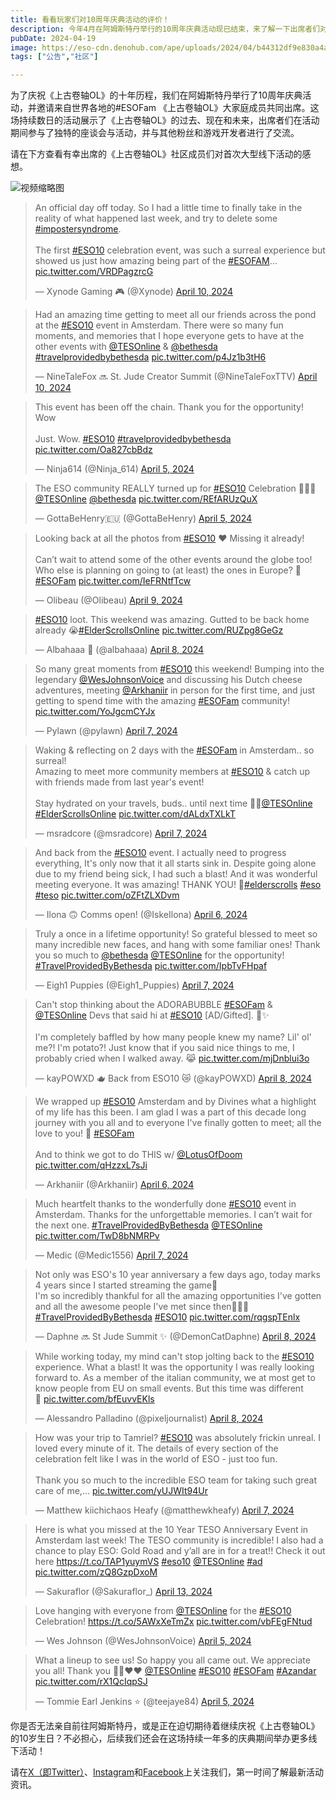 ```yaml
---
title: 看看玩家们对10周年庆典活动的评价！
description: 今年4月在阿姆斯特丹举行的10周年庆典活动现已结束，来了解一下出席者们对活动期间的精彩体验有何感想
pubDate: 2024-04-19
image: https://eso-cdn.denohub.com/ape/uploads/2024/04/b44312df9e830a4a8651ca533cf5081d.jpg
tags: ["公告","社区"]

---
```


为了庆祝《上古卷轴OL》的十年历程，我们在阿姆斯特丹举行了10周年庆典活动，并邀请来自世界各地的#ESOFam
《上古卷轴OL》大家庭成员共同出席。这场持续数日的活动展示了《上古卷轴OL》的过去、现在和未来，出席者们在活动期间参与了独特的座谈会与活动，并与其他粉丝和游戏开发者进行了交流。

请在下方查看有幸出席的《上古卷轴OL》社区成员们对首次大型线下活动的感想。

![视频缩略图](https://i.ytimg.com/vi/mi-VJDYhSEE/maxresdefault.jpg)

> An official day off today. So I had a little time to finally take in the reality of what happened last week, and try
> to delete some [#impostersyndrome](https://twitter.com/hashtag/impostersyndrome?src=hash&ref_src=twsrc%5Etfw).\
> \
> The first [#ESO10](https://twitter.com/hashtag/ESO10?src=hash&ref_src=twsrc%5Etfw) celebration event, was such a
> surreal experience but showed us just how amazing being part of the
> [#ESOFAM](https://twitter.com/hashtag/ESOFAM?src=hash&ref_src=twsrc%5Etfw)…
> [pic.twitter.com/VRDPagzrcG](https://t.co/VRDPagzrcG)
>
> — Xynode Gaming 🎮 (@Xynode)
> [April 10, 2024](https://twitter.com/Xynode/status/1778108580706611511?ref_src=twsrc%5Etfw)

> Had an amazing time getting to meet all our friends across the pond at the
> [#ESO10](https://twitter.com/hashtag/ESO10?src=hash&ref_src=twsrc%5Etfw) event in Amsterdam. There were so many fun
> moments, and memories that I hope everyone gets to have at the other events with
> [@TESOnline](https://twitter.com/TESOnline?ref_src=twsrc%5Etfw) &
> [@bethesda](https://twitter.com/bethesda?ref_src=twsrc%5Etfw)
> [#travelprovidedbybethesda](https://twitter.com/hashtag/travelprovidedbybethesda?src=hash&ref_src=twsrc%5Etfw)
> [pic.twitter.com/p4Jz1b3tH6](https://t.co/p4Jz1b3tH6)
>
> — NineTaleFox 🔜 St. Jude Creator Summit (@NineTaleFoxTTV)
> [April 10, 2024](https://twitter.com/NineTaleFoxTTV/status/1777862623272280292?ref_src=twsrc%5Etfw)

> This event has been off the chain. Thank you for the opportunity! Wow\
> \
> Just. Wow. [#ESO10](https://twitter.com/hashtag/ESO10?src=hash&ref_src=twsrc%5Etfw)
> [#travelprovidedbybethesda](https://twitter.com/hashtag/travelprovidedbybethesda?src=hash&ref_src=twsrc%5Etfw)
> [pic.twitter.com/Oa827cbBdz](https://t.co/Oa827cbBdz)
>
> — Ninja614 (@Ninja\_614) [April 5, 2024](https://twitter.com/Ninja_614/status/1776335169437257843?ref_src=twsrc%5Etfw)

> The ESO community REALLY turned up for [#ESO10](https://twitter.com/hashtag/ESO10?src=hash&ref_src=twsrc%5Etfw)
> Celebration 🎉🎉🎉[@TESOnline](https://twitter.com/TESOnline?ref_src=twsrc%5Etfw)
> [@bethesda](https://twitter.com/bethesda?ref_src=twsrc%5Etfw) [pic.twitter.com/REfARUzQuX](https://t.co/REfARUzQuX)
>
> — GottaBeHenry🇪🇺 (@GottaBeHenry)
> [April 5, 2024](https://twitter.com/GottaBeHenry/status/1776222524465942961?ref_src=twsrc%5Etfw)

> Looking back at all the photos from [#ESO10](https://twitter.com/hashtag/ESO10?src=hash&ref_src=twsrc%5Etfw) ❤️ Missing
> it already!\
> \
> Can’t wait to attend some of the other events around the globe too! Who else is planning on going to (at least) the
> ones in Europe? 👀 [#ESOFam](https://twitter.com/hashtag/ESOFam?src=hash&ref_src=twsrc%5Etfw)
> [pic.twitter.com/IeFRNtfTcw](https://t.co/IeFRNtfTcw)
>
> — Olibeau (@Olibeau) [April 9, 2024](https://twitter.com/Olibeau/status/1777811496539419070?ref_src=twsrc%5Etfw)

> [#ESO10](https://twitter.com/hashtag/ESO10?src=hash&ref_src=twsrc%5Etfw) loot. This weekend was amazing. Gutted to be
> back home already 😭[#ElderScrollsOnline](https://twitter.com/hashtag/ElderScrollsOnline?src=hash&ref_src=twsrc%5Etfw)
> [pic.twitter.com/RUZpg8GeGz](https://t.co/RUZpg8GeGz)
>
> — Albahaaa 🦇 (@albahaaa) [April 8, 2024](https://twitter.com/albahaaa/status/1777324707643056130?ref_src=twsrc%5Etfw)

> So many great moments from [#ESO10](https://twitter.com/hashtag/ESO10?src=hash&ref_src=twsrc%5Etfw) this weekend!
> Bumping into the legendary [@WesJohnsonVoice](https://twitter.com/WesJohnsonVoice?ref_src=twsrc%5Etfw) and discussing
> his Dutch cheese adventures, meeting [@Arkhaniir](https://twitter.com/Arkhaniir?ref_src=twsrc%5Etfw) in person for the
> first time, and just getting to spend time with the amazing
> [#ESOFam](https://twitter.com/hashtag/ESOFam?src=hash&ref_src=twsrc%5Etfw) community!
> [pic.twitter.com/YoJgcmCYJx](https://t.co/YoJgcmCYJx)
>
> — Pylawn (@pylawn) [April 7, 2024](https://twitter.com/pylawn/status/1776868036923773269?ref_src=twsrc%5Etfw)

> Waking & reflecting on 2 days with the [#ESOFam](https://twitter.com/hashtag/ESOFam?src=hash&ref_src=twsrc%5Etfw) in
> Amsterdam.. so surreal!\
> Amazing to meet more community members at [#ESO10](https://twitter.com/hashtag/ESO10?src=hash&ref_src=twsrc%5Etfw) &
> catch up with friends made from last year's event!\
> \
> Stay hydrated on your travels, buds.. until next time
> 🥹💜[@TESOnline](https://twitter.com/TESOnline?ref_src=twsrc%5Etfw)
> [#ElderScrollsOnline](https://twitter.com/hashtag/ElderScrollsOnline?src=hash&ref_src=twsrc%5Etfw)
> [pic.twitter.com/dALdxTXLkT](https://t.co/dALdxTXLkT)
>
> — msradcore (@msradcore) [April 7, 2024](https://twitter.com/msradcore/status/1776866984505782728?ref_src=twsrc%5Etfw)

> And back from the [#ESO10](https://twitter.com/hashtag/ESO10?src=hash&ref_src=twsrc%5Etfw) event. I actually need to
> progress everything, It's only now that it all starts sink in. Despite going alone due to my friend being sick, I had
> such a blast! And it was wonderful meeting everyone. It was amazing! THANK YOU!
> 💖[#elderscrolls](https://twitter.com/hashtag/elderscrolls?src=hash&ref_src=twsrc%5Etfw)
> [#eso](https://twitter.com/hashtag/eso?src=hash&ref_src=twsrc%5Etfw)
> [#teso](https://twitter.com/hashtag/teso?src=hash&ref_src=twsrc%5Etfw)
> [pic.twitter.com/oZFtZLXDvm](https://t.co/oZFtZLXDvm)
>
> — Ilona 🙃 Comms open! (@IskeIlona)
> [April 6, 2024](https://twitter.com/IskeIlona/status/1776653751392076102?ref_src=twsrc%5Etfw)

> Truly a once in a lifetime opportunity! So grateful blessed to meet so many incredible new faces, and hang with some
> familiar ones! Thank you so much to [@bethesda](https://twitter.com/bethesda?ref_src=twsrc%5Etfw)
> [@TESOnline](https://twitter.com/TESOnline?ref_src=twsrc%5Etfw) for the opportunity!
> [#TravelProvidedByBethesda](https://twitter.com/hashtag/TravelProvidedByBethesda?src=hash&ref_src=twsrc%5Etfw)
> [pic.twitter.com/IpbTvFHpaf](https://t.co/IpbTvFHpaf)
>
> — Eigh1 Puppies (@Eigh1\_Puppies)
> [April 7, 2024](https://twitter.com/Eigh1_Puppies/status/1776939299776180607?ref_src=twsrc%5Etfw)

> Can't stop thinking about the ADORABUBBLE [#ESOFam](https://twitter.com/hashtag/ESOFam?src=hash&ref_src=twsrc%5Etfw) &
> [@TESOnline](https://twitter.com/TESOnline?ref_src=twsrc%5Etfw) Devs that said hi at
> [#ESO10](https://twitter.com/hashtag/ESO10?src=hash&ref_src=twsrc%5Etfw) \[AD/Gifted]. 🥺✨️\
> \
> I'm completely baffled by how many people knew my name? Lil' ol' me?! I'm potato?! Just know that if you said nice
> things to me, I probably cried when I walked away. 😹 [pic.twitter.com/mjDnblui3o](https://t.co/mjDnblui3o)
>
> — kayPOWXD 🫖 Back from ESO10 😿 (@kayPOWXD)
> [April 8, 2024](https://twitter.com/kayPOWXD/status/1777281969602138436?ref_src=twsrc%5Etfw)

> We wrapped up [#ESO10](https://twitter.com/hashtag/ESO10?src=hash&ref_src=twsrc%5Etfw) Amsterdam and by Divines what a
> highlight of my life has this been. I am glad I was a part of this decade long journey with you all and to everyone
> I've finally gotten to meet; all the love to you! 🧡
> [#ESOFam](https://twitter.com/hashtag/ESOFam?src=hash&ref_src=twsrc%5Etfw)\
> \
> And to think we got to do THIS w/ [@LotusOfDoom](https://twitter.com/LotusOfDoom?ref_src=twsrc%5Etfw)
> [pic.twitter.com/qHzzxL7sJi](https://t.co/qHzzxL7sJi)
>
> — Arkhaniir (@Arkhaniir) [April 6, 2024](https://twitter.com/Arkhaniir/status/1776728160651866476?ref_src=twsrc%5Etfw)

> Much heartfelt thanks to the wonderfully done [#ESO10](https://twitter.com/hashtag/ESO10?src=hash&ref_src=twsrc%5Etfw)
> event in Amsterdam. Thanks for the unforgettable memories. I can’t wait for the next one.
> [#TravelProvidedByBethesda](https://twitter.com/hashtag/TravelProvidedByBethesda?src=hash&ref_src=twsrc%5Etfw)
> [@TESOnline](https://twitter.com/TESOnline?ref_src=twsrc%5Etfw) [pic.twitter.com/TwD8bNMRPv](https://t.co/TwD8bNMRPv)
>
> — Medic (@Medic1556) [April 7, 2024](https://twitter.com/Medic1556/status/1776847015919419748?ref_src=twsrc%5Etfw)

> Not only was ESO's 10 year anniversary a few days ago, today marks 4 years since I started streaming the game🥹\
> I'm so incredibly thankful for all the amazing opportunities I've gotten and all the awesome people I've met since
> then💜💜💜[#TravelProvidedByBethesda](https://twitter.com/hashtag/TravelProvidedByBethesda?src=hash&ref_src=twsrc%5Etfw)
> [#ESO10](https://twitter.com/hashtag/ESO10?src=hash&ref_src=twsrc%5Etfw)
> [pic.twitter.com/rqgspTEnlx](https://t.co/rqgspTEnlx)
>
> — Daphne 🔜 St Jude Summit ✨ (@DemonCatDaphne)
> [April 8, 2024](https://twitter.com/DemonCatDaphne/status/1777306550194811196?ref_src=twsrc%5Etfw)

> While working today, my mind can't stop jolting back to the
> [#ESO10](https://twitter.com/hashtag/ESO10?src=hash&ref_src=twsrc%5Etfw) experience. What a blast! It was the
> opportunity I was really looking forward to. As a member of the italian community, we at most get to know people from
> EU on small events. But this time was different\
> 🧵 [pic.twitter.com/bfEuvvEKls](https://t.co/bfEuvvEKls)
>
> — Alessandro Palladino (@pixeljournalist)
> [April 8, 2024](https://twitter.com/pixeljournalist/status/1777297114994725211?ref_src=twsrc%5Etfw)

> How was your trip to Tamriel? [#ESO10](https://twitter.com/hashtag/ESO10?src=hash&ref_src=twsrc%5Etfw) was absolutely
> frickin unreal. I loved every minute of it. The details of every section of the celebration felt like I was in the
> world of ESO - just too fun.\
> \
> Thank you so much to the incredible ESO team for taking such great care of me,…
> [pic.twitter.com/yUJWIt94Ur](https://t.co/yUJWIt94Ur)
>
> — Matthew kiichichaos Heafy (@matthewkheafy)
> [April 7, 2024](https://twitter.com/matthewkheafy/status/1776859570255614101?ref_src=twsrc%5Etfw)

> Here is what you missed at the 10 Year TESO Anniversary Event in Amsterdam last week! The TESO community is
> incredible! I also had a chance to play ESO: Gold Road and y’all are in for a treat!! Check it out here
> <https://t.co/TAP1yuymVS> [#eso10](https://twitter.com/hashtag/eso10?src=hash&ref_src=twsrc%5Etfw)
> [@TESOnline](https://twitter.com/TESOnline?ref_src=twsrc%5Etfw)
> [#ad](https://twitter.com/hashtag/ad?src=hash&ref_src=twsrc%5Etfw)
> [pic.twitter.com/zQ8GzpDxoM](https://t.co/zQ8GzpDxoM)
>
> — Sakuraflor (@Sakuraflor\_)
> [April 13, 2024](https://twitter.com/Sakuraflor_/status/1779177705981759695?ref_src=twsrc%5Etfw)

> Love hanging with everyone from [@TESOnline](https://twitter.com/TESOnline?ref_src=twsrc%5Etfw) for the
> [#ESO10](https://twitter.com/hashtag/ESO10?src=hash&ref_src=twsrc%5Etfw) Celebration! <https://t.co/5AWxXeTmZx>
> [pic.twitter.com/vbFEgFNtud](https://t.co/vbFEgFNtud)
>
> — Wes Johnson (@WesJohnsonVoice)
> [April 5, 2024](https://twitter.com/WesJohnsonVoice/status/1776127797603246557?ref_src=twsrc%5Etfw)

> What a lineup to see us! So happy you all came out. We appreciate you all! Thank you 🙏🏾❤️❤️
> [@TESOnline](https://twitter.com/TESOnline?ref_src=twsrc%5Etfw)
> [#ESO10](https://twitter.com/hashtag/ESO10?src=hash&ref_src=twsrc%5Etfw)
> [#ESOFam](https://twitter.com/hashtag/ESOFam?src=hash&ref_src=twsrc%5Etfw)
> [#Azandar](https://twitter.com/hashtag/Azandar?src=hash&ref_src=twsrc%5Etfw)
> [pic.twitter.com/rX1QcIqpSJ](https://t.co/rX1QcIqpSJ)
>
> — Tommie Earl Jenkins ⭐️ (@teejaye84)
> [April 5, 2024](https://twitter.com/teejaye84/status/1776363570097254612?ref_src=twsrc%5Etfw)

你是否无法亲自前往阿姆斯特丹，或是正在迫切期待着继续庆祝《上古卷轴OL》的10岁生日？不必担心，后续我们还会在这场持续一年多的庆典期间举办更多线下活动！

请在[X（即Twitter）](https://twitter.com/TESOnline)、[Instagram](https://www.instagram.com/elderscrollsonline/)和[Facebook](https://www.facebook.com/elderscrollsonline)上关注我们，第一时间了解最新活动资讯。
